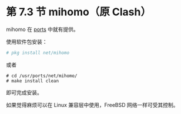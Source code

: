 # 第 7.3 节 mihomo（原 Clash）

mihomo 在 [ports](https://www.freshports.org/net/mihomo) 中就有提供。

使用软件包安装：

```sh
# pkg install net/mihomo
```

或者

```
# cd /usr/ports/net/mihomo/ 
# make install clean
```

即可完成安装。


如果觉得麻烦可以在 Linux 兼容层中使用，FreeBSD 网络一样可受其控制。
